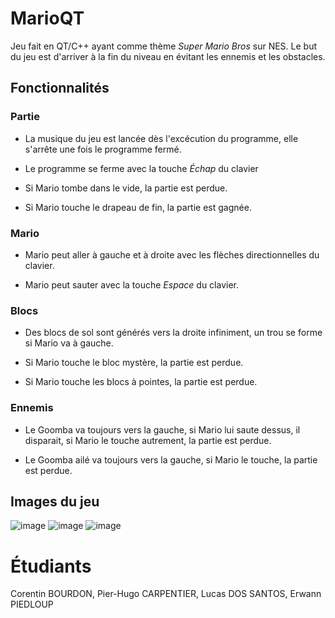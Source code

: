 # MarioQT
Jeu fait en QT/C++ ayant comme thème _Super Mario Bros_ sur NES.
Le but du jeu est d'arriver à la fin du niveau en évitant les ennemis et les obstacles.

## Fonctionnalités
### Partie
* La musique du jeu est lancée dès l'excécution du programme, elle s'arrête une fois le programme fermé.

* Le programme se ferme avec la touche _Échap_ du clavier

* Si Mario tombe dans le vide, la partie est perdue.

* Si Mario touche le drapeau de fin, la partie est gagnée.

### Mario
* Mario peut aller à gauche et à droite avec les flèches directionnelles du clavier.

* Mario peut sauter avec la touche _Espace_ du clavier.

### Blocs
* Des blocs de sol sont générés vers la droite infiniment, un trou se forme si Mario va à gauche.

* Si Mario touche le bloc mystère, la partie est perdue.

* Si Mario touche les blocs à pointes, la partie est perdue.

### Ennemis
* Le Goomba va toujours vers la gauche, si Mario lui saute dessus, il disparait, si Mario le touche autrement, la partie est perdue.

* Le Goomba ailé va toujours vers la gauche, si Mario le touche, la partie est perdue.

## Images du jeu
![image](https://user-images.githubusercontent.com/22833992/83888570-52652400-a74a-11ea-9f73-c3fce5fd56a2.png)
![image](https://user-images.githubusercontent.com/22833992/83889045-f3ec7580-a74a-11ea-837a-3e9afa0bbb0e.png)
![image](https://user-images.githubusercontent.com/22833992/83888754-8fc9b180-a74a-11ea-85a0-1c11d674b977.png)

# Étudiants
Corentin BOURDON, Pier-Hugo CARPENTIER, Lucas DOS SANTOS, Erwann PIEDLOUP
